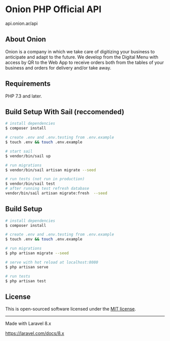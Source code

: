 # Onion PHP Official API

api.onion.ar/api

## About Onion

Onion is a company in which we take care of digitizing your business to anticipate and adapt to the future. We develop from the Digital Menu with access by QR to the Web App to receive orders both from the tables of your business and orders for delivery and/or take away.

## Requirements

PHP 7.3 and later.

## Build Setup With Sail (reccomended)

```bash
# install dependencies
$ composer install

# create .env and .env.testing from .env.example
$ touch .env && touch .env.example

# start sail
$ vendor/bin/sail up

# run migrations
$ vendor/bin/sail artisan migrate --seed

# run tests (not run in production)
$ vendor/bin/sail test
# after running test refresh database
vendor/bin/sail artisan migrate:fresh  --seed
```
## Build Setup

```bash
# install dependencies
$ composer install

# create .env and .env.testing from .env.example
$ touch .env && touch .env.example

# run migrations
$ php artisan migrate --seed

# serve with hot reload at localhost:8080
$ php artisan serve

# run tests
$ php artisan test
```

## License

This is open-sourced software licensed under the [MIT license](https://opensource.org/licenses/MIT).

****************************

Made with Laravel 8.x

https://laravel.com/docs/8.x
